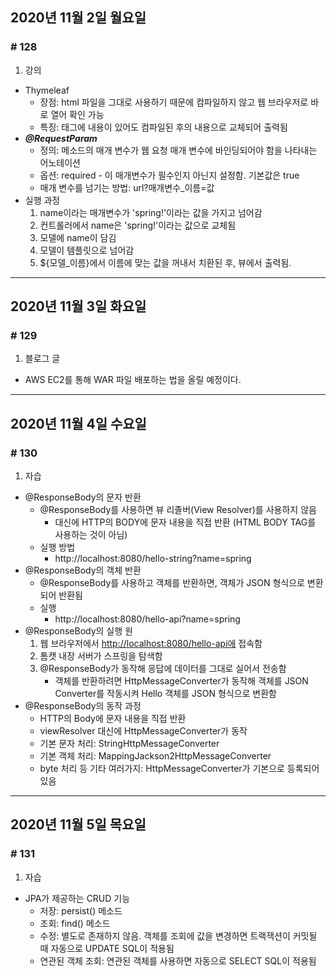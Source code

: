 ## 2020년 11월 2일 월요일
### # 128
1. 강의
- Thymeleaf
	- 장점: html 파일을 그대로 사용하기 때문에 컴파일하지 않고 웹 브라우저로 바로 열어 확인 가능
	- 특징: 태그에 내용이 있어도 컴파일된 후의 내용으로 교체되어 출력됨
- ***@RequestParam***
	- 정의: 메소드의 매개 변수가 웹 요청 매개 변수에 바인딩되어야 함을 나타내는 어노테이션
	- 옵션: required - 이 매개변수가 필수인지 아닌지 설정함. 기본값은 true
	-  매개 변수를 넘기는 방법: url?매개변수_이름=값
- 실행 과정
	1. name이라는 매개변수가 'spring!'이라는 값을 가지고 넘어감
	2. 컨트롤러에서 name은 'spring!'이라는 값으로 교체됨
	3. 모델에 name이 담김
	4. 모델이 템플릿으로 넘어감
	5. ${모델_이름}에서 이름에 맞는 값을 꺼내서 치환된 후, 뷰에서 출력됨.
---
## 2020년 11월 3일 화요일
### # 129
1. 블로그 글
- AWS EC2를 통해 WAR 파일 배포하는 법을 올릴 예정이다.
---
## 2020년 11월 4일 수요일
### # 130
1. 자습
- @ResponseBody의 문자 반환
	- @ResponseBody를 사용하면 뷰 리졸버(View Resolver)를 사용하지 않음
		- 대신에 HTTP의 BODY에 문자 내용을 직접 반환 (HTML BODY TAG를 사용하는 것이 아님)
	- 실행 방법
		- http://localhost:8080/hello-string?name=spring
- @ResponseBody의 객체 반환
	- @ResponseBody를 사용하고 객체를 반환하면, 객체가 JSON 형식으로 변환되어 반환됨
	- 실행
		- http://localhost:8080/hello-api?name=spring
- @ResponseBody의 실행 원
	1. 웹 브라우저에서 [http://localhost:8080/hello-api에](http://localhost:8080/hello-api에) 접속함
	2. 톰캣 내장 서버가 스프링을 탐색함
	3. @ResponseBody가 동작해 응답에 데이터를 그대로 실어서 전송함
		- 객체를 반환하려면 HttpMessageConverter가 동작해 객체를 JSON Converter를 작동시켜 Hello 객체를 JSON 형식으로 변환함
- @ResponseBody의 동작 과정
	- HTTP의 Body에 문자 내용을 직접 반환
	- viewResolver 대신에 HttpMessageConverter가 동작
	- 기본 문자 처리: StringHttpMessageConverter
	- 기본 객체 처리: MappingJackson2HttpMessageConverter
	- byte 처리 등 기타 여러가지: HttpMessageConverter가 기본으로 등록되어 있음
---
## 2020년 11월 5일 목요일
### # 131
1. 자습
- JPA가 제공하는 CRUD 기능
	- 저장: persist() 메소드
	- 조회: find() 메소드
	- 수정: 별도로 존재하지 않음. 객체를 조회에 값을 변경하면 트랙잭션이 커밋될 때 자동으로 UPDATE SQL이 적용됨
	- 연관된 객체 조회: 연관된 객체를 사용하면 자동으로 SELECT SQL이 적용됨
